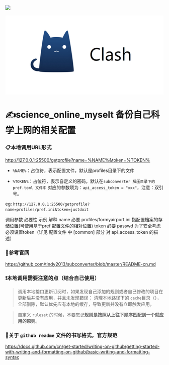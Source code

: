 ![](https://img.shields.io/badge/Clash%20for%20Window-V0.19.17-%234f8ef5)

![](https://raw.githubusercontent.com/Parantric/picture-bed/main/202205120701166.jpg)


# ✍️science_online_myselt  备份自己科学上网的相关配置


### 📋本地调用URL形式

http://127.0.0.1:25500/getprofile?name=%NAME%&token=%TOKEN%

- `%NAME%`：占位符，表示配置文件，默认是profiles目录下的文件

- `%TOKEN%`：占位符，表示自定义的密码，默认在`subconverter 解压目录下的 pref.toml 文件中`
对应的参数项为：`api_access_token = "xxx"`，注意：双引号。

eg:
`http://127.0.0.1:25500/getprofile?name=profiles/pref.ini&token=justdoit`

调用参数	必要性	  示例	解释
name	    必要	    profiles/formyairport.ini	指配置档案的存储位置(可使用基于pref 配置文件的相对位置)
token	     必要	     passwd	为了安全考虑必须设置token（详见 配置文件 中 [common] 部分 对 api_access_token 的描述）

### 📌参考官网
https://github.com/tindy2013/subconverter/blob/master/README-cn.md

### ❗️本地调用需要注意的点（结合自己使用）
> 调用本地接口更新订阅时，如果发现自己添加的规则或者自己修改的项目在更新后并没有应用，并且未发现错误：
> 清理本地路径下的 `cache`目录（），全部删除，默认优先应有本地的缓存，导致更新并没有立即触发应用，

> 自定义 `ruleset` 的时候，不要忘记**规则是按照从上往下顺序匹配到一个就应用的原则**。



### 📑关于 `github readme` 文件的书写格式，官方规范
https://docs.github.com/cn/get-started/writing-on-github/getting-started-with-writing-and-formatting-on-github/basic-writing-and-formatting-syntax
